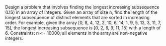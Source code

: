 Design a problem that involves finding the longest increasing subsequence (LIS) in an array of integers. Given an array of size n, find the length of the longest subsequence of distinct elements that are sorted in increasing order. For example, given the array [0, 8, 4, 12, 2, 10, 6, 14, 1, 9, 5, 13, 3, 11, 7, 15], the longest increasing subsequence is [0, 2, 6, 9, 11, 15] with a length of 6. Constraints: n <= 10000, all elements in the array are non-negative integers.